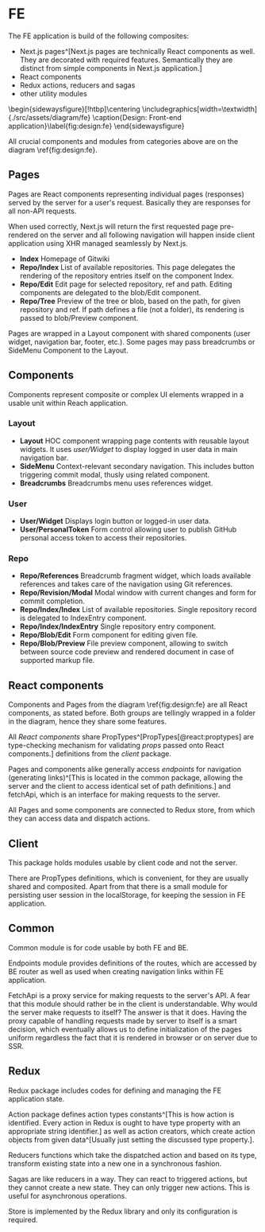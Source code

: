 # FE

The FE application is build of the following composites:
 
 - Next.js pages^[Next.js pages are technically React components as well. They are decorated with required features. Semantically they are distinct from simple components in Next.js application.]
 - React components
 - Redux actions, reducers and sagas
 - other utility modules

\begin{sidewaysfigure}[!htbp]\centering
	\includegraphics[width=\textwidth]{./src/assets/diagram/fe}
	\caption{Design: Front-end application}\label{fig:design:fe}
\end{sidewaysfigure}

All crucial components and modules from categories above are on the diagram \ref{fig:design:fe}.

## Pages

Pages are React components representing individual pages (responses) served by the server for a user's request.
Basically they are responses for all non-API requests.

When used correctly, Next.js will return the first requested page pre-rendered on the server and all following navigation will happen inside client application using XHR managed seamlessly by Next.js.

 - **Index** Homepage of Gitwiki
 - **Repo/Index** List of available repositories. This page delegates the rendering of the repository entries itself on the component Index.
 - **Repo/Edit** Edit page for selected repository, ref and path. Editing components are delegated to the blob/Edit component.
 - **Repo/Tree** Preview of the tree or blob, based on the path, for given repository and ref. If path defines a file (not a folder), its rendering is passed to blob/Preview component.

Pages are wrapped in a Layout component with shared components (user widget, navigation bar, footer, etc.).
Some pages may pass breadcrumbs or SideMenu Component to the Layout.


## Components

Components represent composite or complex UI elements wrapped in a usable unit within Reach application.

### Layout
- **Layout** HOC component wrapping page contents with reusable layout widgets. It uses *user/Widget* to display logged in user data in main navigation bar.
- **SideMenu** Context-relevant secondary navigation. This includes button triggering commit modal, thusly using related component.
- **Breadcrumbs** Breadcrumbs menu uses references widget.

### User 

- **User/Widget** Displays login button or logged-in user data.
- **User/PersonalToken** Form control allowing user to publish GitHub personal access token to access their repositories.

### Repo

- **Repo/References** Breadcrumb fragment widget, which loads available references and takes care of the navigation using Git references.
- **Repo/Revision/Modal** Modal window with current changes and form for commit completion.
- **Repo/Index/Index** List of available repositories. Single repository record is delegated to IndexEntry component.
- **Repo/Index/IndexEntry** Single repository entry component.
- **Repo/Blob/Edit** Form component for editing given file.
- **Repo/Blob/Preview** File preview component, allowing to switch between source code preview and rendered document in case of supported markup file.

## React components

Components and Pages from the diagram \ref{fig:design:fe} are all React components, as stated before.
Both groups are tellingly wrapped in a folder in the diagram, hence they share some features.

All _React components_ share PropTypes^[PropTypes[@react:proptypes] are type-checking mechanism for validating _props_ passed onto React components.] definitions from the _client_ package.

Pages and components alike generally access _endpoints_ for navigation (generating links)^[This is located in the common package, allowing the server and the client to access identical set of path definitions.] and fetchApi, which is an interface for making requests to the server.

All Pages and some components are connected to Redux store, from which they can access data and dispatch actions.

## Client

This package holds modules usable by client code and not the server.

There are PropTypes definitions, which is convenient, for they are usually shared and composited.
Apart from that there is a small module for persisting user session in the localStorage, for keeping the session in FE application.

## Common

Common module is for code usable by both FE and BE.

Endpoints module provides definitions of the routes, which are accessed by BE router as well as used when creating navigation links within FE application.

FetchApi is a proxy service for making requests to the server's API.
A fear that this module should rather be in the client is understandable.
Why would the server make requests to itself?
The answer is that it does.
Having the proxy capable of handling requests made by server to itself is a smart decision, which eventually allows us to define initialization of the pages uniform regardless the fact that it is rendered in browser or on server due to SSR.

## Redux

Redux package includes codes for defining and managing the FE application state.

Action package defines action types constants^[This is how action is identified. Every action in Redux is ought to have type property with an appropriate string identifier.] as well as action creators, which create action objects from given data^[Usually just setting the discussed type property.].

Reducers functions which take the dispatched action and based on its type, transform existing state into a new one in a synchronous fashion.

Sagas are like reducers in a way.
They can react to triggered actions, but they cannot create a new state.
They can only trigger new actions.
This is useful for asynchronous operations.

Store is implemented by the Redux library and only its configuration is required.